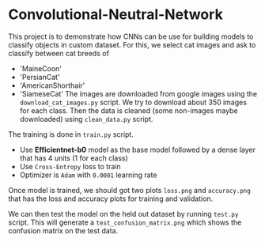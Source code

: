 # Convolutional-Neutral-Network

This project is to demonstrate how CNNs can be use for building models to classify objects in custom dataset.
For this, we select cat images and ask to classify between cat breeds of
 - 'MaineCoon'
 - 'PersianCat'
 - 'AmericanShorthair'
 - 'SiameseCat'
The images are downloaded from google images using the `download_cat_images.py` script. We try to download about 350 images for each class. 
Then the data is cleaned (some non-images maybe downloaded) using `clean_data.py` script.

The training is done in `train.py` script. 
 - Use <b>Efficientnet-b0</b> model as the base model followed by a dense layer that has 4 units (1 for each class)
 - Use `Cross-Entropy` loss to train
 - Optimizer is `Adam` with `0.0001` learning rate

Once model is trained, we should got two plots `loss.png` and `accuracy.png` that has the loss and accuracy plots for training and validation.

We can then test the model on the held out dataset by running `test.py` script. This will generate a `test_confusion_matrix.png` which shows the 
confusion matrix on the test data.
